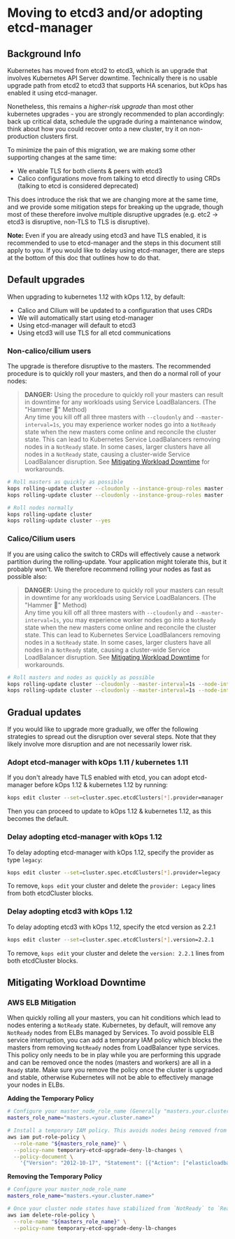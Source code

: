 # Moving to etcd3 and/or adopting etcd-manager

## Background Info

Kubernetes has moved from etcd2 to etcd3, which is an upgrade that involves Kubernetes API Server
downtime. Technically there is no usable upgrade path from etcd2 to etcd3 that
supports HA scenarios, but kOps has enabled it using etcd-manager.

Nonetheless, this remains a *higher-risk upgrade* than most other kubernetes
upgrades - you are strongly recommended to plan accordingly: back up critical
data, schedule the upgrade during a maintenance window, think about how you
could recover onto a new cluster, try it on non-production clusters first.

To minimize the pain of this migration, we are making some other supporting changes at the same time:

* We enable TLS for both clients & peers with etcd3
* Calico configurations move from talking to etcd directly to using CRDs
  (talking to etcd is considered deprecated)

This does introduce the risk that we are changing more at the same time, and we
provide some mitigation steps for breaking up the upgrade, though most of these
therefore involve multiple disruptive upgrades (e.g. etc2 -> etcd3 is
disruptive, non-TLS to TLS is disruptive).

**Note:** Even if you are already using etcd3 and have TLS enabled, it is
recommended to use to etcd-manager and the steps in this document still apply to
you. If you would like to delay using etcd-manager, there are steps at the
bottom of this doc that outlines how to do that.

## Default upgrades

When upgrading to kubernetes 1.12 with kOps 1.12, by default:

* Calico and Cilium will be updated to a configuration that uses CRDs
* We will automatically start using etcd-manager
* Using etcd-manager will default to etcd3
* Using etcd3 will use TLS for all etcd communications

### Non-calico/cilium users

The upgrade is therefore disruptive to the masters.  The recommended procedure is to quickly roll your masters, and then do a normal roll of your nodes:

> **DANGER:** Using the procedure to quickly roll your masters can result in downtime for any workloads using Service LoadBalancers. (The "Hammer 🔨" Method)  
> Any time you kill off all three masters with `--cloudonly` and `--master-interval=1s`, you may experience worker nodes go into a `NotReady` state when the new masters come online and reconcile the cluster state. This can lead to Kubernetes Service LoadBalancers removing nodes in a `NotReady` state. In some cases, larger clusters have all nodes in a `NotReady` state, causing a cluster-wide Service LoadBalancer disruption. See [Mitigating Workload Downtime](#mitigating-workload-downtime) for workarounds.

```bash
# Roll masters as quickly as possible
kops rolling-update cluster --cloudonly --instance-group-roles master --master-interval=1s
kops rolling-update cluster --cloudonly --instance-group-roles master --master-interval=1s --yes

# Roll nodes normally
kops rolling-update cluster
kops rolling-update cluster --yes
```


### Calico/Cilium users

If you are using calico the switch to CRDs will effectively cause a network partition during the rolling-update.  Your application might tolerate this, but it probably won't.  We therefore recommend rolling your nodes as fast as possible also:

> **DANGER:** Using the procedure to quickly roll your masters can result in downtime for any workloads using Service LoadBalancers. (The "Hammer 🔨" Method)  
> Any time you kill off all three masters with `--cloudonly` and `--master-interval=1s`, you may experience worker nodes go into a `NotReady` state when the new masters come online and reconcile the cluster state. This can lead to Kubernetes Service LoadBalancers removing nodes in a `NotReady` state. In some cases, larger clusters have all nodes in a `NotReady` state, causing a cluster-wide Service LoadBalancer disruption. See [Mitigating Workload Downtime](#mitigating-workload-downtime) for workarounds.

```bash
# Roll masters and nodes as quickly as possible
kops rolling-update cluster --cloudonly --master-interval=1s --node-interval=1s
kops rolling-update cluster --cloudonly --master-interval=1s --node-interval=1s --yes
```

## Gradual updates

If you would like to upgrade more gradually, we offer the following strategies
to spread out the disruption over several steps.  Note that they likely involve
more disruption and are not necessarily lower risk.

### Adopt etcd-manager with kOps 1.11 / kubernetes 1.11

If you don't already have TLS enabled with etcd, you can adopt etcd-manager before
kOps 1.12 & kubernetes 1.12 by running:

```bash
kops edit cluster --set=cluster.spec.etcdClusters[*].provider=manager
```

Then you can proceed to update to kOps 1.12 & kubernetes 1.12, as this becomes the default.

### Delay adopting etcd-manager with kOps 1.12

To delay adopting etcd-manager with kOps 1.12, specify the provider as type `legacy`:

```bash
kops edit cluster --set=cluster.spec.etcdClusters[*].provider=legacy
```

To remove, `kops edit` your cluster and delete the `provider: Legacy` lines from both etcdCluster blocks.

### Delay adopting etcd3 with kOps 1.12

To delay adopting etcd3 with kOps 1.12, specify the etcd version as 2.2.1

```bash
kops edit cluster --set=cluster.spec.etcdClusters[*].version=2.2.1
```

To remove, `kops edit` your cluster and delete the `version: 2.2.1` lines from both etcdCluster blocks.

## Mitigating Workload Downtime
### AWS ELB Mitigation
When quickly rolling all your masters, you can hit conditions which lead to nodes entering a `NotReady` state. Kubernetes, by default, will remove any `NotReady` nodes from ELBs managed by Services. To avoid possible ELB service interruption, you can add a temporary IAM policy which blocks the masters from removing `NotReady` nodes from LoadBalancer type services. This policy only needs to be in play while you are performing this upgrade and can be removed once the nodes (masters and workers) are all in a `Ready` state. Make sure you remove the policy once the cluster is upgraded and stable, otherwise Kubernetes will not be able to effectively manage your nodes in ELBs.

**Adding the Temporary Policy**
```bash
# Configure your master_node_role_name (Generally "masters.your.cluster.name")
masters_role_name="masters.<your.cluster.name>"

# Install a temporary IAM policy. This avoids nodes being removed from LoadBalancer type services while masters reconcile the state of the cluster.
aws iam put-role-policy \
  --role-name "${masters_role_name}" \
  --policy-name temporary-etcd-upgrade-deny-lb-changes \
  --policy-document \
    '{"Version": "2012-10-17", "Statement": [{"Action": ["elasticloadbalancing:DeregisterInstancesFromLoadBalancer", "elasticloadbalancing:DeregisterTargets"], "Resource": ["*"], "Effect": "Deny"}]}'
```

**Removing the Temporary Policy**
```bash
# Configure your master_node_role_name
masters_role_name="masters.<your.cluster.name>"

# Once your cluster node states have stabilized from `NotReady` to `Ready` you can remove the temporary policy from your master nodes
aws iam delete-role-policy \
  --role-name "${masters_role_name}" \
  --policy-name temporary-etcd-upgrade-deny-lb-changes
```

